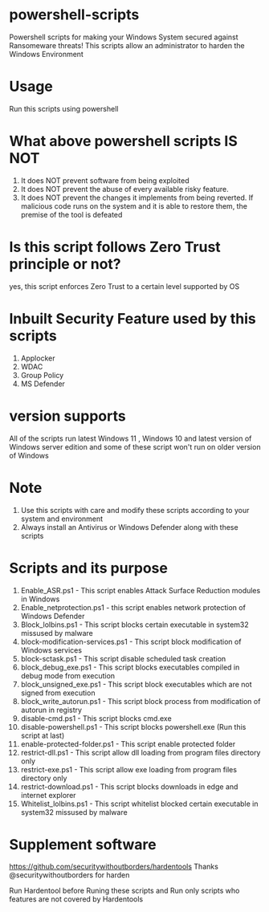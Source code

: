 # powershell-scripts
Powershell scripts for making your Windows System secured against Ransomeware threats! This scripts allow an administrator to harden the Windows Environment

# Usage
Run this scripts using powershell

# What above powershell scripts IS NOT
1. It does NOT prevent software from being exploited
2. It does NOT prevent the abuse of every available risky feature.
3. It does NOT prevent the changes it implements from being reverted. If malicious code runs on the system and it is able to restore them, the premise of the tool is defeated


# Is this script follows Zero Trust principle or not?
yes, this script enforces Zero Trust to a certain level supported by OS

# Inbuilt Security Feature used by this scripts
1. Applocker
2. WDAC
3. Group Policy
4. MS Defender

# version supports
All of the scripts run latest Windows 11 , Windows 10 and latest version of Windows server edition and some of these script won't run on older version of Windows 


# Note
1. Use this scripts with care and modify these scripts according to your system and environment
2. Always install an Antivirus or Windows Defender along with these scripts 

# Scripts and its purpose
1. Enable_ASR.ps1 - This script enables Attack Surface Reduction modules in Windows
2. Enable_netprotection.ps1 - this script enables network protection of Windows Defender
3. Block_lolbins.ps1 - This script blocks certain executable in system32 missused by malware
4. block-modification-services.ps1 - This script block modification of Windows services
5. block-sctask.ps1 - This script disable scheduled task creation
6. block_debug_exe.ps1 - This script blocks executables compiled in debug mode from execution
7. block_unsigned_exe.ps1 - This script block executables which are not signed from execution
8. block_write_autorun.ps1 - This script block process from modification of autorun in registry
9. disable-cmd.ps1 - This script blocks cmd.exe
10. disable-powershell.ps1 - This script blocks powershell.exe (Run this script at last)
11. enable-protected-folder.ps1 - This script enable protected folder
12. restrict-dll.ps1 - This script allow dll loading from program files directory only
13. restrict-exe.ps1 - This script allow exe loading from program files directory only
14. restrict-download.ps1 - This script blocks downloads in edge and internet explorer
15. Whitelist_lolbins.ps1 - This script whitelist blocked certain executable in system32 missused by malware


# Supplement software
https://github.com/securitywithoutborders/hardentools
Thanks @securitywithoutborders for harden 

Run Hardentool before Runing these scripts and Run only scripts who features  are not covered by Hardentools





